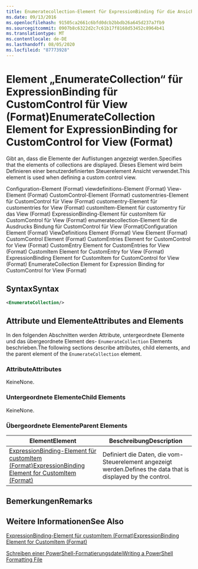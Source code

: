 ```yaml
---
title: Enumeratecollection-Element für ExpressionBinding für die Ansicht (Format) | Microsoft-Dokumentation
ms.date: 09/13/2016
ms.openlocfilehash: 91505ca2661c6bfd0dcb2bbdb26a645d237a7fb9
ms.sourcegitcommit: 0907b8c6322d2c7c61b17f8168d53452c8964b41
ms.translationtype: MT
ms.contentlocale: de-DE
ms.lasthandoff: 08/05/2020
ms.locfileid: "87773928"
---
```

# <a name="enumeratecollection-element-for-expressionbinding-for-customcontrol-for-view-format"></a><span data-ttu-id="8d63c-102">Element „EnumerateCollection“ für ExpressionBinding für CustomControl für View (Format)</span><span class="sxs-lookup"><span data-stu-id="8d63c-102">EnumerateCollection Element for ExpressionBinding for CustomControl for View (Format)</span></span>

<span data-ttu-id="8d63c-103">Gibt an, dass die Elemente der Auflistungen angezeigt werden.</span><span class="sxs-lookup"><span data-stu-id="8d63c-103">Specifies that the elements of collections are displayed.</span></span> <span data-ttu-id="8d63c-104">Dieses Element wird beim Definieren einer benutzerdefinierten Steuerelement Ansicht verwendet.</span><span class="sxs-lookup"><span data-stu-id="8d63c-104">This element is used when defining a custom control view.</span></span>

<span data-ttu-id="8d63c-105">Configuration-Element (Format) viewdefinitions-Element (Format) View-Element (Format) CustomControl-Element (Format) customentries-Element für CustomControl für View (Format) customentry-Element für customentries for View (Format) customItem-Element für customentry für das View (Format) ExpressionBinding-Element für customItem für CustomControl für View (Format) enumeratecollection-Element für die Ausdrucks Bindung für CustomControl für View (Format)</span><span class="sxs-lookup"><span data-stu-id="8d63c-105">Configuration Element (Format) ViewDefinitions Element (Format) View Element (Format) CustomControl Element (Format) CustomEntries Element for CustomControl for View (Format) CustomEntry Element for CustomEntries for View (Format) CustomItem Element for CustomEntry for View (Format) ExpressionBinding Element for CustomItem for CustomControl for View (Format) EnumerateCollection Element for Expression Binding for CustomControl for View (Format)</span></span>

## <a name="syntax"></a><span data-ttu-id="8d63c-106">Syntax</span><span class="sxs-lookup"><span data-stu-id="8d63c-106">Syntax</span></span>

```xml
<EnumerateCollection/>
```

## <a name="attributes-and-elements"></a><span data-ttu-id="8d63c-107">Attribute und Elemente</span><span class="sxs-lookup"><span data-stu-id="8d63c-107">Attributes and Elements</span></span>

<span data-ttu-id="8d63c-108">In den folgenden Abschnitten werden Attribute, untergeordnete Elemente und das übergeordnete Element des- `EnumerateCollection` Elements beschrieben.</span><span class="sxs-lookup"><span data-stu-id="8d63c-108">The following sections describe attributes, child elements, and the parent element of the `EnumerateCollection` element.</span></span>

### <a name="attributes"></a><span data-ttu-id="8d63c-109">Attribute</span><span class="sxs-lookup"><span data-stu-id="8d63c-109">Attributes</span></span>

<span data-ttu-id="8d63c-110">Keine</span><span class="sxs-lookup"><span data-stu-id="8d63c-110">None.</span></span>

### <a name="child-elements"></a><span data-ttu-id="8d63c-111">Untergeordnete Elemente</span><span class="sxs-lookup"><span data-stu-id="8d63c-111">Child Elements</span></span>

<span data-ttu-id="8d63c-112">Keine</span><span class="sxs-lookup"><span data-stu-id="8d63c-112">None.</span></span>

### <a name="parent-elements"></a><span data-ttu-id="8d63c-113">Übergeordnete Elemente</span><span class="sxs-lookup"><span data-stu-id="8d63c-113">Parent Elements</span></span>

|<span data-ttu-id="8d63c-114">Element</span><span class="sxs-lookup"><span data-stu-id="8d63c-114">Element</span></span>|<span data-ttu-id="8d63c-115">Beschreibung</span><span class="sxs-lookup"><span data-stu-id="8d63c-115">Description</span></span>|
|-------------|-----------------|
|[<span data-ttu-id="8d63c-116">ExpressionBinding-Element für customItem (Format)</span><span class="sxs-lookup"><span data-stu-id="8d63c-116">ExpressionBinding Element for CustomItem (Format)</span></span>](./expressionbinding-element-for-customitem-for-controls-for-configuration-format.md)|<span data-ttu-id="8d63c-117">Definiert die Daten, die vom-Steuerelement angezeigt werden.</span><span class="sxs-lookup"><span data-stu-id="8d63c-117">Defines the data that is displayed by the control.</span></span>|

## <a name="remarks"></a><span data-ttu-id="8d63c-118">Bemerkungen</span><span class="sxs-lookup"><span data-stu-id="8d63c-118">Remarks</span></span>

## <a name="see-also"></a><span data-ttu-id="8d63c-119">Weitere Informationen</span><span class="sxs-lookup"><span data-stu-id="8d63c-119">See Also</span></span>

[<span data-ttu-id="8d63c-120">ExpressionBinding-Element für customItem (Format)</span><span class="sxs-lookup"><span data-stu-id="8d63c-120">ExpressionBinding Element for CustomItem (Format)</span></span>](./expressionbinding-element-for-customitem-for-controls-for-configuration-format.md)

[<span data-ttu-id="8d63c-121">Schreiben einer PowerShell-Formatierungsdatei</span><span class="sxs-lookup"><span data-stu-id="8d63c-121">Writing a PowerShell Formatting File</span></span>](./writing-a-powershell-formatting-file.md)
